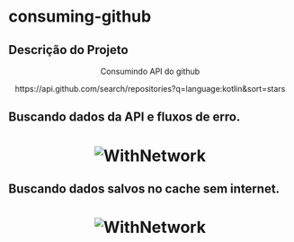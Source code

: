 # consuming-github
## Descrição do Projeto
<p align="center">Consumindo API do github</p>
<p align="center">https://api.github.com/search/repositories?q=language:kotlin&sort=stars</p>


## Buscando dados da API e fluxos de erro.
<h1 align="center">
  <img alt="WithNetwork" title="#WithNetwork" src="./screens/carregando_dados_network" />
</h1>

## Buscando dados salvos no cache sem internet.
<h1 align="center">
  <img alt="WithNetwork" title="#WithNetwork" src="./screens/carregando_dados_cache" />
</h1>

